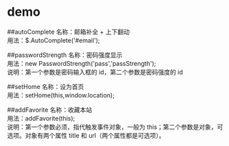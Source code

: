 demo
====
##autoComplete
名称：邮箱补全 + 上下翻动<br/>
用法：$.AutoComplete('#email');

##passwordStrength
名称：密码强度显示<br/>
用法：new PasswordStrength('pass','passStrength');<br/>
说明：第一个参数是密码输入框的 id，第二个参数是密码强度的 id

##setHome
名称：设为首页<br/>
用法：setHome(this,window.location);

##addFavorite
名称：收藏本站<br/>
用法：addFavorite(this);<br/>
说明：第一个参数必须，指代触发事件对象，一般为 this；第二个参数是对象，可选项。对象有两个属性 title 和 url（两个属性都是可选项）。